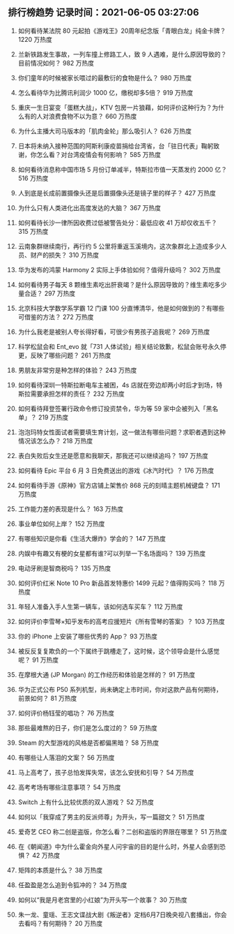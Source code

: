
## 排行榜趋势 记录时间：2021-06-05 03:27:06
  
  1. 如何看待某法院 80 元起拍《游戏王》20周年纪念版「青眼白龙」纯金卡牌？ 1220 万热度
    
  2. 兰新铁路发生事故，一列车撞上修路工人，致 9 人遇难，是什么原因导致的？目前情况如何？ 982 万热度
    
  3. 你们童年的时候被家长喂过的最敷衍的食物是什么？ 980 万热度
    
  4. 怎么看待华为比腾讯利润少 1000 亿，缴税却多5倍？ 919 万热度
    
  5. 重庆一生日宴变「蛋糕大战」，KTV 包房一片狼藉，如何评价这种行为？为什么有的人对浪费食物不以为意？ 660 万热度
    
  6. 为什么主播大司马版本的「肌肉金轮」那么吸引人？ 626 万热度
    
  7. 日本将未纳入接种范围的阿斯利康疫苗捐给台湾省，台「驻日代表」鞠躬致谢，你怎么看？对台湾疫情会有何影响？ 585 万热度
    
  8. 如何看待消息称中国市场 5 月份订单减半，特斯拉市值一天蒸发约 2000 亿？ 516 万热度
    
  9. 人到底是长成前置摄像头还是后置摄像头还是镜子里的样子？ 427 万热度
    
  10. 为什么只有人类进化出高度发达的大脑？ 367 万热度
    
  11. 如何看待长沙一律所因收费过低被警告处分：最低应收 41 万却仅收五千？ 315 万热度
    
  12. 云南象群继续南行，再行约 5 公里将重返玉溪境内，这次象群北上造成多少人员、财产的损失？ 310 万热度
    
  13. 华为发布的鸿蒙 Harmony 2 实际上手体验如何？值得升级吗？ 302 万热度
    
  14. 如何看待男子每天 8 颗维生素吃出肝衰竭？是什么原因导致的？维生素吃多少量合适？ 297 万热度
    
  15. 北京科技大学数学系学霸 12 门课 100 分直博清华，他是如何做到的？有哪些可借鉴的方法？ 272 万热度
    
  16. 为什么我老是被别人夸长得好看，可很少有男孩子追我呢？ 269 万热度
    
  17. 科学松鼠会和 Ent_evo 就「731 人体试验」相关结论致歉，松鼠会账号永久停更，反映了哪些问题？ 261 万热度
    
  18. 男朋友非常穷是种怎样的体验？ 243 万热度
    
  19. 如何看待深圳一特斯拉断电车主被困，4s 店就在旁边却两小时后才到场，特斯拉需要承担怎样的责任？ 232 万热度
    
  20. 如何看待拜登签署行政命令修订投资禁令，华为等 59 家中企被列入「黑名单」？ 219 万热度
    
  21. 泡泡玛特女性面试者需要填生育计划，这一做法有哪些问题？求职者遇到这种情况该怎么办？ 218 万热度
    
  22. 表白失败后女生还是愿意和我聊天，那我还可以继续追吗？ 197 万热度
    
  23. 如何看待 Epic 平台 6 月 3 日免费送出的游戏《冰汽时代》？ 176 万热度
    
  24. 如何看待手游《原神》官方店铺上架售价 868 元的刻晴主题机械键盘？ 171 万热度
    
  25. 工作能力差的表现是什么？ 163 万热度
    
  26. 事业单位如何上岸？ 152 万热度
    
  27. 有哪些知识是你看《生活大爆炸》学会的？ 147 万热度
    
  28. 内娱中有趣又有梗的女星都有谁?可以列举一下名场面吗？ 139 万热度
    
  29. 电动牙刷是智商税吗？ 135 万热度
    
  30. 如何评价红米 Note 10 Pro 新品首发特惠价 1499 元起？值得购买吗？ 118 万热度
    
  31. 年轻人准备入手人生第一辆车，该如何选车买车？ 112 万热度
    
  32. 如何评价李雪琴×知乎发布的高考应援短片《所有雪琴的答案》？ 103 万热度
    
  33. 你的 iPhone 上安装了哪些优秀的 App？ 93 万热度
    
  34. 被反反复复欺负的一个下属终于跳槽走了，这时候，这个领导会是什么感觉呢？ 91 万热度
    
  35. 在摩根大通 (JP Morgan) 的工作经历和体验是怎样的？ 91 万热度
    
  36. 华为正式公布 P50 系列机型，尚未确定上市时间，你对这款产品有何期待，前景如何？ 81 万热度
    
  37. 如何评价杨钰莹的唱功？ 76 万热度
    
  38. 那些最难熬的日子，你们是怎么度过的？ 59 万热度
    
  39. Steam 的大型游戏的风格是否都偏黑暗？ 58 万热度
    
  40. 有哪些让人落泪的文案？ 56 万热度
    
  41. 马上高考了，孩子总怕发挥失常，该怎么安抚和引导？ 54 万热度
    
  42. 高考考场有哪些注意事项？ 54 万热度
    
  43. Switch 上有什么比较优质的双人游戏？ 52 万热度
    
  44. 如何以「我穿成了男主的反派师尊」为开头，写一篇甜文？ 51 万热度
    
  45. 爱奇艺 CEO 称二创是盗版，你怎么看？二创和盗版的界限在哪里？ 51 万热度
    
  46. 在《朝闻道》中为什么霍金向外星人问宇宙的目的是什么时，外星人会感到恐惧？ 42 万热度
    
  47. 矩阵的本质是什么？ 38 万热度
    
  48. 任盈盈是怎么追到令狐冲的？ 34 万热度
    
  49. 如何以“我是月老宫里的小红娘”为开头写一个故事？ 30 万热度
    
  50. 朱一龙、童瑶、王志文谍战大剧《叛逆者》定档6月7日晚央视八套播出，你会去看吗？有何期待？ 20 万热度
    